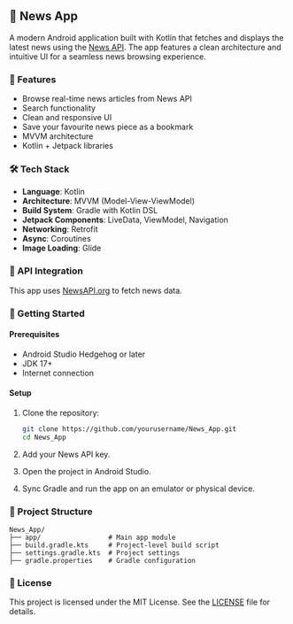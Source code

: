 ## 📰 News App

A modern Android application built with Kotlin that fetches and displays the latest news using the [News API](https://newsapi.org/). The app features a clean architecture and intuitive UI for a seamless news browsing experience.

### 📱 Features

* Browse real-time news articles from News API
* Search functionality
* Clean and responsive UI
* Save your favourite news piece as a bookmark
* MVVM architecture
* Kotlin + Jetpack libraries

### 🛠 Tech Stack

* **Language**: Kotlin
* **Architecture**: MVVM (Model-View-ViewModel)
* **Build System**: Gradle with Kotlin DSL
* **Jetpack Components**: LiveData, ViewModel, Navigation
* **Networking**: Retrofit
* **Async**: Coroutines
* **Image Loading**: Glide

### 🔐 API Integration

This app uses [NewsAPI.org](https://newsapi.org/) to fetch news data.

### 🚀 Getting Started

#### Prerequisites

* Android Studio Hedgehog or later
* JDK 17+
* Internet connection

#### Setup

1. Clone the repository:

   ```bash
   git clone https://github.com/yourusername/News_App.git
   cd News_App
   ```

2. Add your News API key.

3. Open the project in Android Studio.

4. Sync Gradle and run the app on an emulator or physical device.

### 📂 Project Structure

```
News_App/
├── app/                 # Main app module
├── build.gradle.kts     # Project-level build script
├── settings.gradle.kts  # Project settings
├── gradle.properties    # Gradle configuration
```

### 📄 License

This project is licensed under the MIT License. See the [LICENSE](LICENSE) file for details.
